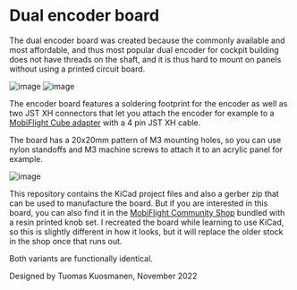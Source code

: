 # Dual encoder board

The dual encoder board was created because the commonly available and most affordable, and thus most popular 
dual encoder for cockpit building does not have threads on the shaft, and it is thus hard to mount on panels 
without using a printed circuit board.

![image](https://user-images.githubusercontent.com/2587818/204113247-60ed620e-4c27-481c-8c97-d5f95a9dd7fb.png) ![image](https://user-images.githubusercontent.com/2587818/204113270-64056bad-411e-4234-a0a6-67ae945ef154.png)

The encoder board features a soldering footprint for the encoder as well as two JST XH connectors that let you
attach the encoder for example to a [MobiFlight Cube adapter](https://github.com/MobiFlight/mobiflight-pcbs/tree/main/cube-adapter) 
with a 4 pin JST XH cable.

The board has a 20x20mm pattern of M3 mounting holes, so you can use nylon standoffs and M3 machine screws to attach it
to an acrylic panel for example. 

![image](https://user-images.githubusercontent.com/2587818/204113602-29c45b36-56e6-4fd4-ba06-1d2413532c25.png)

This repository contains the KiCad project files and also a gerber zip that can be used to manufacture the board.
But if you are interested in this board, you can also find it in the 
[MobiFlight Community Shop](https://shop.mobiflight.com/product/dual-encoder-bundle) bundled with a resin printed
knob set. I recreated the board while learning to use KiCad, so this is slightly different in how it looks,
but it will replace the older stock in the shop once that runs out. 

Both variants are functionally identical.

Designed by Tuomas Kuosmanen, November 2022
